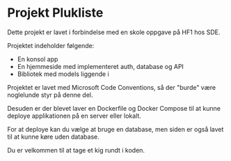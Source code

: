 # Projekt Plukliste

Dette projekt er lavet i forbindelse med en skole oppgave på HF1 hos SDE.

Projektet indeholder følgende:
* En konsol app
* En hjemmeside med implementeret auth, database og API
* Bibliotek med models liggende i

Projektet er lavet med Microsoft Code Conventions, så der "burde" være noglelunde styr på denne del.

Desuden er der blevet laver en Dockerfile og Docker Compose til at kunne deploye applikationen på en server eller lokalt.

For at deploye kan du vælge at bruge en database, men siden er også lavet til at kunne køre uden database.

Du er velkommen til at tage et kig rundt i koden.
